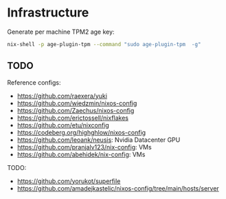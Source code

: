 # Infrastructure

Generate per machine TPM2 age key:

```sh
nix-shell -p age-plugin-tpm --command "sudo age-plugin-tpm  -g"
```

## TODO

Reference configs:

- <https://github.com/raexera/yuki>
- <https://github.com/wiedzmin/nixos-config>
- <https://github.com/Zaechus/nixos-config>
- <https://github.com/erictossell/nixflakes>
- https://github.com/etu/nixconfig
- https://codeberg.org/highghlow/nixos-config
- https://github.com/leoank/neusis: Nvidia Datacenter GPU
- https://github.com/pranjalv123/nix-config: VMs
- https://github.com/abehidek/nix-config: VMs

TODO:

- https://github.com/yorukot/superfile
- https://github.com/amadejkastelic/nixos-config/tree/main/hosts/server
